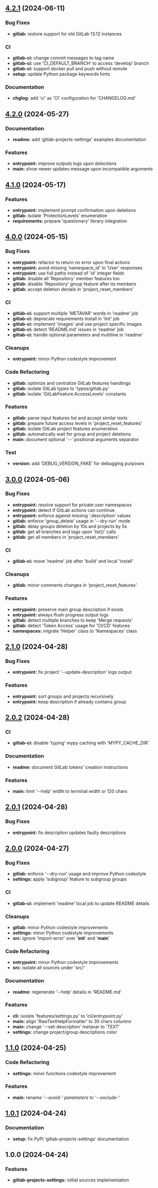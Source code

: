 
<a name="4.2.1"></a>
## [4.2.1](https://gitlab.com/AdrianDC/gitlab-projects-settings/compare/4.2.0...4.2.1) (2024-06-11)

### Bug Fixes

* **gitlab:** restore support for old GitLab 13.12 instances

### CI

* **gitlab-ci:** change commit messages to tag name
* **gitlab-ci:** use 'CI_DEFAULT_BRANCH' to access 'develop' branch
* **gitlab-ci:** support docker pull and push without remote
* **setup:** update Python package keywords hints

### Documentation

* **chglog:** add 'ci' as 'CI' configuration for 'CHANGELOG.md'


<a name="4.2.0"></a>
## [4.2.0](https://gitlab.com/AdrianDC/gitlab-projects-settings/compare/4.1.0...4.2.0) (2024-05-27)

### Documentation

* **readme:** add 'gitlab-projects-settings' examples documentation

### Features

* **entrypoint:** improve outputs logs upon delections
* **main:** show newer updates message upon incompatible arguments


<a name="4.1.0"></a>
## [4.1.0](https://gitlab.com/AdrianDC/gitlab-projects-settings/compare/4.0.0...4.1.0) (2024-05-17)

### Features

* **entrypoint:** implement prompt confirmation upon deletions
* **gitlab:** isolate 'ProtectionLevels' enumeration
* **requirements:** prepare 'questionary' library integration


<a name="4.0.0"></a>
## [4.0.0](https://gitlab.com/AdrianDC/gitlab-projects-settings/compare/3.0.0...4.0.0) (2024-05-15)

### Bug Fixes

* **entrypoint:** refactor to return no error upon final actions
* **entrypoint:** avoid missing 'namespace_id' in 'User' responses
* **entrypoint:** use full paths instead of 'id' integer fields
* **gitlab:** disable all 'Repository' member features too
* **gitlab:** disable 'Repository' group feature after its members
* **gitlab:** accept deletion denials in 'project_reset_members'

### CI

* **gitlab-ci:** support multiple 'METAVAR' words in 'readme' job
* **gitlab-ci:** deprecate requirements install in 'lint' job
* **gitlab-ci:** implement 'images' and use project specific images
* **gitlab-ci:** detect 'README.md' issues in 'readme' job
* **gitlab-ci:** handle optional parameters and multiline in 'readme'

### Cleanups

* **entrypoint:** minor Python codestyle improvement

### Code Refactoring

* **gitlab:** optimize and centralize GitLab features handlings
* **gitlab:** isolate GitLab types to 'types/gitlab.py'
* **gitlab:** isolate 'GitLabFeature.AccessLevels' constants

### Features

* **gitlab:** parse input features list and accept similar texts
* **gitlab:** prepare future access levels in 'project_reset_features'
* **gitlab:** isolate GitLab project features enumeration
* **gitlab:** automatically wait for group and project deletions
* **main:** document optional '--' positional arguments separator

### Test

* **version:** add 'DEBUG_VERSION_FAKE' for debugging purposes


<a name="3.0.0"></a>
## [3.0.0](https://gitlab.com/AdrianDC/gitlab-projects-settings/compare/2.1.0...3.0.0) (2024-05-06)

### Bug Fixes

* **entrypoint:** resolve support for private user namespaces
* **entrypoint:** detect if GitLab actions can continue
* **entrypoint:** enforce against missing '.description' values
* **gitlab:** enforce 'group_delete' usage in '--dry-run' mode
* **gitlab:** delay groups deletion by 10s and projects by 5s
* **gitlab:** get all branches and tags upon 'list()' calls
* **gitlab:** get all members in 'project_reset_members'

### CI

* **gitlab-ci:** move 'readme' job after 'build' and local 'install'

### Cleanups

* **gitlab:** minor comments changes in 'project_reset_features'

### Features

* **entrypoint:** preserve main group description if exists
* **entrypoint:** always flush progress output logs
* **gitlab:** detect multiple branches to keep 'Merge requests'
* **gitlab:** detect 'Token Access' usage for 'CI/CD' features
* **namespaces:** migrate 'Helper' class to 'Namespaces' class


<a name="2.1.0"></a>
## [2.1.0](https://gitlab.com/AdrianDC/gitlab-projects-settings/compare/2.0.2...2.1.0) (2024-04-28)

### Bug Fixes

* **entrypoint:** fix project '--update-description' logs output

### Features

* **entrypoint:** sort groups and projects recursively
* **entrypoint:** keep description if already contains group


<a name="2.0.2"></a>
## [2.0.2](https://gitlab.com/AdrianDC/gitlab-projects-settings/compare/2.0.1...2.0.2) (2024-04-28)

### CI

* **gitlab-ci:** disable 'typing' mypy caching with 'MYPY_CACHE_DIR'

### Documentation

* **readme:** document GitLab tokens' creation instructions

### Features

* **main:** limit '--help' width to terminal width or 120 chars


<a name="2.0.1"></a>
## [2.0.1](https://gitlab.com/AdrianDC/gitlab-projects-settings/compare/2.0.0...2.0.1) (2024-04-28)

### Bug Fixes

* **entrypoint:** fix description updates faulty descriptions


<a name="2.0.0"></a>
## [2.0.0](https://gitlab.com/AdrianDC/gitlab-projects-settings/compare/1.1.0...2.0.0) (2024-04-27)

### Bug Fixes

* **gitlab:** enforce '--dry-run' usage and improve Python codestyle
* **settings:** apply 'subgroup' feature to subgroup groups

### CI

* **gitlab-ci:** implement 'readme' local job to update README details

### Cleanups

* **gitlab:** minor Python codestyle improvements
* **settings:** minor Python codestyle improvements
* **src:** ignore 'import-error' over '__init__' and '__main__'

### Code Refactoring

* **entrypoint:** minor Python codestyle improvements
* **src:** isolate all sources under 'src/'

### Documentation

* **readme:** regenerate '--help' details in 'README.md'

### Features

* **cli:** isolate 'features/settings.py' to 'cli/entrypoint.py'
* **main:** align 'RawTextHelpFormatter' to 30 chars columns
* **main:** change '--set-description' metavar to 'TEXT'
* **settings:** change project/group descriptions color


<a name="1.1.0"></a>
## [1.1.0](https://gitlab.com/AdrianDC/gitlab-projects-settings/compare/1.0.1...1.1.0) (2024-04-25)

### Code Refactoring

* **settings:** minor functions codestyle improvement

### Features

* **main:** rename '--avoid-*' parameters to '--exclude-*'


<a name="1.0.1"></a>
## [1.0.1](https://gitlab.com/AdrianDC/gitlab-projects-settings/compare/1.0.0...1.0.1) (2024-04-24)

### Documentation

* **setup:** fix PyPI 'gitlab-projects-settings' documentation


<a name="1.0.0"></a>
## 1.0.0 (2024-04-24)

### Features

* **gitlab-projects-settings:** initial sources implementation

